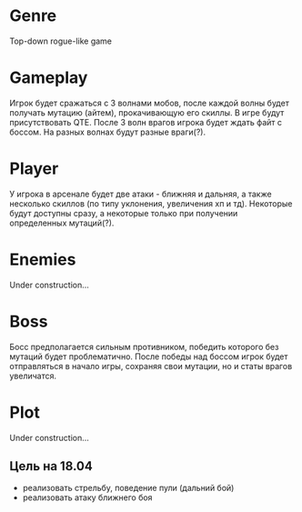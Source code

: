# Genre
Top-down rogue-like game

# Gameplay
Игрок будет сражаться с 3 волнами мобов, после каждой волны будет получать мутацию (айтем), прокачивающую его скиллы. В игре будут присутствовать QTE. После 3 волн врагов игрока будет ждать файт с боссом. На разных волнах будут разные враги(?).

# Player
У игрока в арсенале будет две атаки - ближняя и дальняя, а также несколько скиллов (по типу уклонения, увеличения хп и тд). Некоторые будут доступны сразу, а некоторые только при получении определенных мутаций(?).

# Enemies
Under construction...

# Boss
Босс предполагается сильным противником, победить которого без мутаций будет проблематично. После победы над боссом игрок будет отправляться в начало игры, сохраняя свои мутации, но и статы врагов увеличатся.

# Plot
Under construction...


## Цель на 18.04
- реализовать стрельбу, поведение пули (дальний бой)
- реализовать атаку ближнего боя
